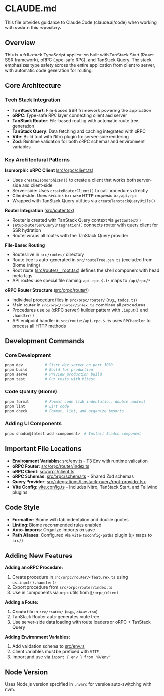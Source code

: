 # CLAUDE.md

This file provides guidance to Claude Code (claude.ai/code) when working with code in this repository.

## Overview

This is a full-stack TypeScript application built with TanStack Start (React SSR framework), oRPC (type-safe RPC), and TanStack Query. The stack emphasizes type safety across the entire application from client to server, with automatic code generation for routing.

## Core Architecture

### Tech Stack Integration

- **TanStack Start**: File-based SSR framework powering the application
- **oRPC**: Type-safe RPC layer connecting client and server
- **TanStack Router**: File-based routing with automatic route tree generation
- **TanStack Query**: Data fetching and caching integrated with oRPC
- **Vite**: Build tool with Nitro plugin for server-side rendering
- **Zod**: Runtime validation for both oRPC schemas and environment variables

### Key Architectural Patterns

**Isomorphic oRPC Client** ([src/orpc/client.ts](src/orpc/client.ts))
- Uses `createIsomorphicFn()` to create a client that works both server-side and client-side
- Server-side: Uses `createRouterClient()` to call procedures directly
- Client-side: Uses `RPCLink` to make HTTP requests to `/api/rpc`
- Wrapped with TanStack Query utilities via `createTanstackQueryUtils()`

**Router Integration** ([src/router.tsx](src/router.tsx))
- Router is created with TanStack Query context via `getContext()`
- `setupRouterSsrQueryIntegration()` connects router with query client for SSR hydration
- Router wraps all routes with the TanStack Query provider

**File-Based Routing**
- Routes live in `src/routes/` directory
- Route tree is auto-generated in `src/routeTree.gen.ts` (excluded from Biome linting)
- Root route ([src/routes/__root.tsx](src/routes/__root.tsx)) defines the shell component with head meta tags
- API routes use special file naming: `api.rpc.$.ts` maps to `/api/rpc/*`

**oRPC Router Structure** ([src/orpc/router/](src/orpc/router/))
- Individual procedure files in `src/orpc/router/` (e.g., `todos.ts`)
- Main router in `src/orpc/router/index.ts` combines all procedures
- Procedures use `os` (oRPC server) builder pattern with `.input()` and `.handler()`
- API endpoint handler in `src/routes/api.rpc.$.ts` uses `RPCHandler` to process all HTTP methods

## Development Commands

### Core Development
```bash
pnpm dev          # Start dev server on port 3000
pnpm build        # Build for production
pnpm serve        # Preview production build
pnpm test         # Run tests with Vitest
```

### Code Quality (Biome)
```bash
pnpm format       # Format code (tab indentation, double quotes)
pnpm lint         # Lint code
pnpm check        # Format, lint, and organize imports
```

### Adding UI Components
```bash
pnpx shadcn@latest add <component>  # Install Shadcn component
```

## Important File Locations

- **Environment Variables**: [src/env.ts](src/env.ts) - T3 Env with runtime validation
- **oRPC Router**: [src/orpc/router/index.ts](src/orpc/router/index.ts)
- **oRPC Client**: [src/orpc/client.ts](src/orpc/client.ts)
- **oRPC Schemas**: [src/orpc/schema.ts](src/orpc/schema.ts) - Shared Zod schemas
- **Query Provider**: [src/integrations/tanstack-query/root-provider.tsx](src/integrations/tanstack-query/root-provider.tsx)
- **Vite Config**: [vite.config.ts](vite.config.ts) - Includes Nitro, TanStack Start, and Tailwind plugins

## Code Style

- **Formatter**: Biome with tab indentation and double quotes
- **Linting**: Biome recommended rules enabled
- **Auto-imports**: Organize imports on save
- **Path Aliases**: Configured via `vite-tsconfig-paths` plugin (`@/` maps to `src/`)

## Adding New Features

**Adding an oRPC Procedure:**
1. Create procedure in `src/orpc/router/<feature>.ts` using `os.input().handler()`
2. Export procedure from `src/orpc/router/index.ts`
3. Use in components via `orpc` utils from `@/orpc/client`

**Adding a Route:**
1. Create file in `src/routes/` (e.g., `about.tsx`)
2. TanStack Router auto-generates route tree
3. Use server-side data loading with route loaders or oRPC + TanStack Query

**Adding Environment Variables:**
1. Add validation schema to [src/env.ts](src/env.ts)
2. Client variables must be prefixed with `VITE_`
3. Import and use via `import { env } from '@/env'`

## Node Version

Uses Node.js version specified in `.nvmrc` for version auto-switching with nvm.
